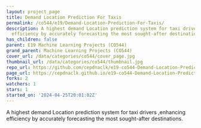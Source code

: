 ```yaml
---
layout: project_page
title: Demand Location Prediction For Taxis
permalink: /co544/e19/Demand-Location-Prediction-For-Taxis/
description: A highest demand Location prediction system for taxi drivers ,enhancing
  efficiency by accurately forecasting the most sought-after destinations.
has_children: false
parent: E19 Machine Learning Projects (CO544)
grand_parent: Machine Learning Projects (CO544)
cover_url: /data/categories/co544/cover_page.jpg
thumbnail_url: /data/categories/co544/thumbnail.jpg
repo_url: https://github.com/cepdnaclk/e19-co544-Demand-Location-Prediction-For-Taxis
page_url: https://cepdnaclk.github.io/e19-co544-Demand-Location-Prediction-For-Taxis
forks: 2
watchers: 1
stars: 1
started_on: '2024-04-25T20:01:02Z'
---
```


A highest demand Location prediction system for taxi drivers ,enhancing efficiency by accurately forecasting the most sought-after destinations.